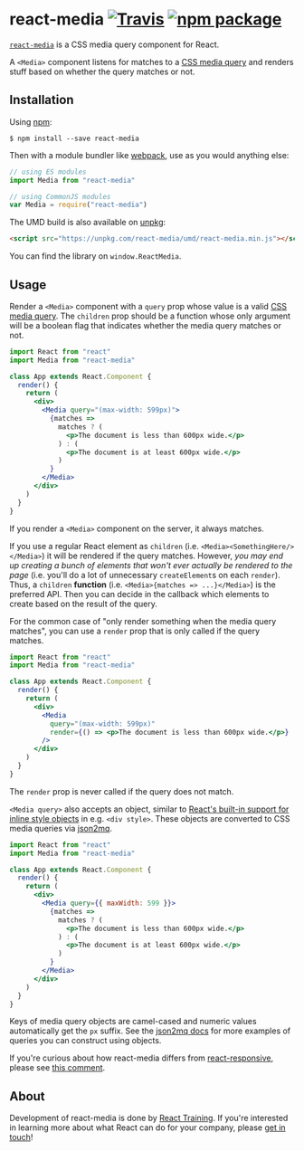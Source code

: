 # react-media [![Travis][build-badge]][build] [![npm package][npm-badge]][npm]

[build-badge]: https://img.shields.io/travis/ReactTraining/react-media/master.svg?style=flat-square
[build]: https://travis-ci.org/ReactTraining/react-media
[npm-badge]: https://img.shields.io/npm/v/react-media.svg?style=flat-square
[npm]: https://www.npmjs.org/package/react-media

[`react-media`](https://www.npmjs.com/package/react-media) is a CSS media query component for React.

A `<Media>` component listens for matches to a
[CSS media query](https://developer.mozilla.org/en-US/docs/Web/CSS/Media_Queries) and renders stuff
based on whether the query matches or not.

## Installation

Using [npm](https://www.npmjs.com/):

    $ npm install --save react-media

Then with a module bundler like [webpack](https://webpack.github.io/), use as you would anything
else:

```js
// using ES modules
import Media from "react-media"

// using CommonJS modules
var Media = require("react-media")
```

The UMD build is also available on [unpkg](https://unpkg.com):

```html
<script src="https://unpkg.com/react-media/umd/react-media.min.js"></script>
```

You can find the library on `window.ReactMedia`.

## Usage

Render a `<Media>` component with a `query` prop whose value is a valid
[CSS media query](https://developer.mozilla.org/en-US/docs/Web/CSS/Media_Queries). The `children`
prop should be a function whose only argument will be a boolean flag that indicates whether the
media query matches or not.

```jsx
import React from "react"
import Media from "react-media"

class App extends React.Component {
  render() {
    return (
      <div>
        <Media query="(max-width: 599px)">
          {matches =>
            matches ? (
              <p>The document is less than 600px wide.</p>
            ) : (
              <p>The document is at least 600px wide.</p>
            )
          }
        </Media>
      </div>
    )
  }
}
```

If you render a `<Media>` component on the server, it always matches.

If you use a regular React element as `children` (i.e. `<Media><SomethingHere/></Media>`) it will be
rendered if the query matches. However, _you may end up creating a bunch of elements that won't ever
actually be rendered to the page_ (i.e. you'll do a lot of unnecessary `createElement`s on each
`render`). Thus, a `children` **function** (i.e. `<Media>{matches => ...}</Media>`) is the preferred
API. Then you can decide in the callback which elements to create based on the result of the query.

For the common case of "only render something when the media query matches", you can use a `render`
prop that is only called if the query matches.

```jsx
import React from "react"
import Media from "react-media"

class App extends React.Component {
  render() {
    return (
      <div>
        <Media
          query="(max-width: 599px)"
          render={() => <p>The document is less than 600px wide.</p>}
        />
      </div>
    )
  }
}
```

The `render` prop is never called if the query does not match.

`<Media query>` also accepts an object, similar to
[React's built-in support for inline style objects](https://facebook.github.io/react/tips/inline-styles.html)
in e.g. `<div style>`. These objects are converted to CSS media queries via
[json2mq](https://github.com/akiran/json2mq/blob/master/README.md#usage).

```jsx
import React from "react"
import Media from "react-media"

class App extends React.Component {
  render() {
    return (
      <div>
        <Media query={{ maxWidth: 599 }}>
          {matches =>
            matches ? (
              <p>The document is less than 600px wide.</p>
            ) : (
              <p>The document is at least 600px wide.</p>
            )
          }
        </Media>
      </div>
    )
  }
}
```

Keys of media query objects are camel-cased and numeric values automatically get the `px` suffix.
See the [json2mq docs](https://github.com/akiran/json2mq/blob/master/README.md#usage) for more
examples of queries you can construct using objects.

If you're curious about how react-media differs from
[react-responsive](https://github.com/contra/react-responsive), please see
[this comment](https://github.com/ReactTraining/react-media/issues/70#issuecomment-347774260).

## About

Development of react-media is done by [React Training](https://reacttraining.com). If you're
interested in learning more about what React can do for your company, please
[get in touch](mailto:hello@reacttraining.com)!
